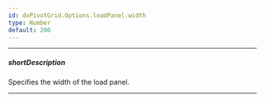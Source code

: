 ```yaml
---
id: dxPivotGrid.Options.loadPanel.width
type: Number
default: 200
---
```

---
##### shortDescription
Specifies the width of the load panel.

---
